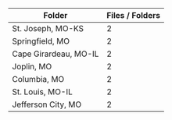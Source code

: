 | Folder                |   Files / Folders |
|-----------------------|-------------------|
| St. Joseph, MO-KS     |                 2 |
| Springfield, MO       |                 2 |
| Cape Girardeau, MO-IL |                 2 |
| Joplin, MO            |                 2 |
| Columbia, MO          |                 2 |
| St. Louis, MO-IL      |                 2 |
| Jefferson City, MO    |                 2 |